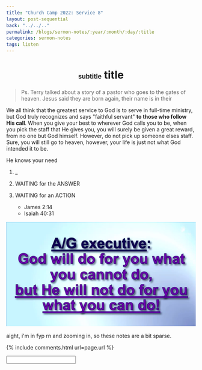 ```yaml
---
title: "Church Camp 2022: Service 8"
layout: post-sequential
back: "../../.."
permalink: /blogs/sermon-notes/:year/:month/:day/:title
categories: sermon-notes
tags: listen
---
```


<style>
    h1#sn1, h4#sn4{
        text-align: center;
    }
</style>

<h1 id="sn1"><span style="font-size:60%;">subtitle</span> title</h1>

<h4 id="sn4"><span class="timestamp"></span></h4>


> Ps. Terry talked about a story of a pastor who goes to the gates of heaven. Jesus said they are born again, their name is in their 

We all think that the greatest service to God is to serve in full-time ministry, but God truly recognizes and says "faithful servant" **to those who follow His call**. When you give your best to wherever God calls you to be, when you pick the staff that He gives you, you will surely be given a great reward, from no one but God himself. However, do not pick up someone elses staff. Sure, you will still go to heaven, however, your life is just not what God intended it to be.

He knows your need 

1. _

1. WAITING for the ANSWER

1. WAITING for an ACTION
    * James 2:14
    * Isaiah 40:31

<img class="w-100" src="/static/images/blogs/2022-06-14_17-23-56_church-camp-service-8-01.png">

aight, i'm in fyp rn and zooming in, so these notes are a bit sparse.

<!--
<span class='disable-selection' ondblclick="this.innerHTML=''">&lt;<b>REDACTED</b>&gt;</span>
-->
{% include comments.html url=page.url %}

<input id="password-input" type="password" class="text-secret" onkeyup="unlock()" autocomplete="off">

<span class="disable-selection" id="truth" style="display:none;"><br><span style="font-size:120%;">Sunday</span><br> <br><br><span style="font-size:120%;">Cell Group</span><br> </span>
